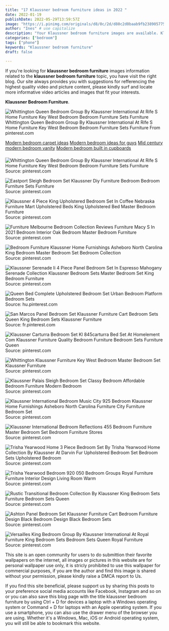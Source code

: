 ```yaml
---
title: "17 Klaussner bedroom furniture ideas in 2022 "
date: 2022-01-19
publishDate: 2022-05-29T13:59:57Z
image: "https://i.pinimg.com/originals/d8/0c/2d/d80c2d0baab9fb238905775b3683723f.jpg"
author: "Ines" # use capitalize
description: "Your Klaussner bedroom furniture images are available. Klaussner bedroom furniture are a topic that is being searched for and liked by netizens now. You can Download the Klaussner bedroom furniture files here. Download all free vectors."
categories: ["bedroom"]
tags: ["phone"]
keywords: "Klaussner bedroom furniture"
draft: false

---
```


If you're looking for **klaussner bedroom furniture** images information related to the **klaussner bedroom furniture** topic, you have visit the right  blog.  Our site always  provides you with  suggestions  for refferencing  the highest  quality video and picture  content, please kindly surf and locate more informative video articles and images  that fit your interests.

**Klaussner Bedroom Furniture**. 

![Whittington Queen Bedroom Group By Klaussner International At Rife S Home Furniture Key West Bedroom Bedroom Furniture Sets Furniture](https://i.pinimg.com/originals/5a/75/64/5a75646ce1f13024974369534830fb6e.jpg "Whittington Queen Bedroom Group By Klaussner International At Rife S Home Furniture Key West Bedroom Bedroom Furniture Sets Furniture")
Whittington Queen Bedroom Group By Klaussner International At Rife S Home Furniture Key West Bedroom Bedroom Furniture Sets Furniture From pinterest.com

[Modern bedroom carpet ideas](/modern-bedroom-carpet-ideas/)
[Modern bedroom ideas for guys](/modern-bedroom-ideas-for-guys/)
[Mid century modern bedroom vanity](/mid-century-modern-bedroom-vanity/)
[Modern bedroom built in cupboards](/modern-bedroom-built-in-cupboards/)



### 

 


![Whittington Queen Bedroom Group By Klaussner International At Rife S Home Furniture Key West Bedroom Bedroom Furniture Sets Furniture](https://i.pinimg.com/originals/5a/75/64/5a75646ce1f13024974369534830fb6e.jpg "Whittington Queen Bedroom Group By Klaussner International At Rife S Home Furniture Key West Bedroom Bedroom Furniture Sets Furniture")
Source: pinterest.com

 

![Eastport Sleigh Bedroom Set Klaussner Diy Furniture Bedroom Bedroom Furniture Sets Furniture](https://i.pinimg.com/originals/0f/d7/65/0fd7651324650057589b4d5c6ae367ec.jpg "Eastport Sleigh Bedroom Set Klaussner Diy Furniture Bedroom Bedroom Furniture Sets Furniture")
Source: pinterest.com

 

![Klaussner 4 Piece King Upholstered Bedroom Set In Coffee Nebraska Furniture Mart Upholstered Beds King Upholstered Bed Master Bedroom Furniture](https://i.pinimg.com/originals/ff/d2/f0/ffd2f0ee5aca4f2ecda64cc78d498a06.png "Klaussner 4 Piece King Upholstered Bedroom Set In Coffee Nebraska Furniture Mart Upholstered Beds King Upholstered Bed Master Bedroom Furniture")
Source: pinterest.com

 

![Furniture Melbourne Bedroom Collection Reviews Furniture Macy S In 2021 Bedroom Interior Oak Bedroom Master Bedroom Furniture](https://i.pinimg.com/originals/bf/3e/1a/bf3e1ab4e5759a487d11ef2fda06bbfe.webp "Furniture Melbourne Bedroom Collection Reviews Furniture Macy S In 2021 Bedroom Interior Oak Bedroom Master Bedroom Furniture")
Source: pinterest.com

 

![Bedroom Furniture Klaussner Home Furnishings Asheboro North Carolina King Bedroom Master Bedroom Set Bedroom Collection](https://i.pinimg.com/474x/86/56/87/865687c7209c122ed2a7c5b6a77e53b8.jpg "Bedroom Furniture Klaussner Home Furnishings Asheboro North Carolina King Bedroom Master Bedroom Set Bedroom Collection")
Source: pinterest.com

 

![Klaussner Serenade Ii 4 Piece Panel Bedroom Set In Espresso Mahogany Serenade Collection Klaussner Bedroom Sets Master Bedroom Set King Bedroom Furniture](https://i.pinimg.com/originals/ea/c9/1e/eac91ee04a55e001f950dedc116a51a8.jpg "Klaussner Serenade Ii 4 Piece Panel Bedroom Set In Espresso Mahogany Serenade Collection Klaussner Bedroom Sets Master Bedroom Set King Bedroom Furniture")
Source: pinterest.com

 

![Queen Bed Complete Upholstered Bedroom Set Urban Bedroom Platform Bedroom Sets](https://i.pinimg.com/originals/97/39/11/973911359ccdfe5d837d9459548db8b4.png "Queen Bed Complete Upholstered Bedroom Set Urban Bedroom Platform Bedroom Sets")
Source: hu.pinterest.com

 

![San Marcos Panel Bedroom Set Klaussner Furniture Cart Bedroom Sets Queen King Bedroom Sets Klaussner Furniture](https://i.pinimg.com/originals/5b/24/f9/5b24f926e77919067ffdd48c683984e4.jpg "San Marcos Panel Bedroom Set Klaussner Furniture Cart Bedroom Sets Queen King Bedroom Sets Klaussner Furniture")
Source: fr.pinterest.com

 

![Klaussner Carturra Bedroom Set Kl 845carturra Bed Set At Homelement Com Klaussner Furniture Quality Bedroom Furniture Bedroom Sets Furniture Queen](https://i.pinimg.com/originals/80/f8/bf/80f8bf100bc3b8b203932cae07d9db36.jpg "Klaussner Carturra Bedroom Set Kl 845carturra Bed Set At Homelement Com Klaussner Furniture Quality Bedroom Furniture Bedroom Sets Furniture Queen")
Source: pinterest.com

 

![Whittington Klaussner Furniture Key West Bedroom Master Bedroom Set Klaussner Furniture](https://i.pinimg.com/originals/4e/0d/0b/4e0d0be38620e6af24984c1b7aade054.jpg "Whittington Klaussner Furniture Key West Bedroom Master Bedroom Set Klaussner Furniture")
Source: pinterest.com

 

![Klaussner Palais Sleigh Bedroom Set Classy Bedroom Affordable Bedroom Furniture Modern Bedroom](https://i.pinimg.com/originals/72/58/9c/72589c658b58649eb5747f85452f62ce.jpg "Klaussner Palais Sleigh Bedroom Set Classy Bedroom Affordable Bedroom Furniture Modern Bedroom")
Source: pinterest.com

 

![Klaussner International Bedroom Music City 925 Bedroom Klaussner Home Furnishings Asheboro North Carolina Furniture City Furniture Bedroom Set](https://i.pinimg.com/originals/59/7b/9f/597b9fa7b10d9f94a720953389cf87c4.jpg "Klaussner International Bedroom Music City 925 Bedroom Klaussner Home Furnishings Asheboro North Carolina Furniture City Furniture Bedroom Set")
Source: pinterest.com

 

![Klaussner International Bedroom Reflections 455 Bedroom Furniture Master Bedroom Set Bedroom Furniture Stores](https://i.pinimg.com/474x/35/b7/68/35b7684c7dd68354c19a8aeca85a0590.jpg "Klaussner International Bedroom Reflections 455 Bedroom Furniture Master Bedroom Set Bedroom Furniture Stores")
Source: pinterest.com

 

![Trisha Yearwood Home 3 Piece Bedroom Set By Trisha Yearwood Home Collection By Klaussner At Darvin Fur Upholstered Bedroom Set Bedroom Sets Upholstered Bedroom](https://i.pinimg.com/originals/8c/e5/81/8ce581c4d3bfa8d422a87ddd3157327b.jpg "Trisha Yearwood Home 3 Piece Bedroom Set By Trisha Yearwood Home Collection By Klaussner At Darvin Fur Upholstered Bedroom Set Bedroom Sets Upholstered Bedroom")
Source: pinterest.com

 

![Trisha Yearwood Bedroom 920 050 Bedroom Groups Royal Furniture Furniture Interior Design Living Room Warm](https://i.pinimg.com/originals/66/57/bf/6657bfbb77d4ae32f6514af6fb29cc2f.jpg "Trisha Yearwood Bedroom 920 050 Bedroom Groups Royal Furniture Furniture Interior Design Living Room Warm")
Source: pinterest.com

 

![Rustic Transitional Bedroom Collection By Klaussner King Bedroom Sets Furniture Bedroom Sets Queen](https://i.pinimg.com/originals/6d/38/77/6d3877794c82c44099c4f54103c23876.jpg "Rustic Transitional Bedroom Collection By Klaussner King Bedroom Sets Furniture Bedroom Sets Queen")
Source: pinterest.com

 

![Ashton Panel Bedroom Set Klaussner Furniture Cart Bedroom Furniture Design Black Bedroom Design Black Bedroom Sets](https://i.pinimg.com/736x/dc/1a/42/dc1a42eada362930ce5dcb12a1f061c4.jpg "Ashton Panel Bedroom Set Klaussner Furniture Cart Bedroom Furniture Design Black Bedroom Design Black Bedroom Sets")
Source: pinterest.com

 

![Versailles King Bedroom Group By Klaussner International At Royal Furniture King Bedroom Sets Bedroom Sets Queen Royal Furniture](https://i.pinimg.com/originals/d8/0c/2d/d80c2d0baab9fb238905775b3683723f.jpg "Versailles King Bedroom Group By Klaussner International At Royal Furniture King Bedroom Sets Bedroom Sets Queen Royal Furniture")
Source: pinterest.com

 

This site is an open community for users to do submittion their favorite wallpapers on the internet, all images or pictures in this website are for personal wallpaper use only, it is stricly prohibited to use this wallpaper for commercial purposes, if you are the author and find this image is shared without your permission, please kindly raise a DMCA report to Us.

If you find this site beneficial, please support us by sharing this posts to your preference social media accounts like Facebook, Instagram and so on or you can also save this blog page with the title klaussner bedroom furniture by using Ctrl + D for devices a laptop with a Windows operating system or Command + D for laptops with an Apple operating system. If you use a smartphone, you can also use the drawer menu of the browser you are using. Whether it's a Windows, Mac, iOS or Android operating system, you will still be able to bookmark this website.
